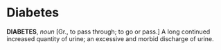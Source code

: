 # Diabetes

**DIABETES**, _noun_ \[Gr., to pass through; to go or pass.\] A long continued increased quantity of urine; an excessive and morbid discharge of urine.